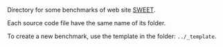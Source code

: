 Directory for some benchmarks of web site [SWEET](http://www.mrtc.mdh.se/projects/wcet/benchmarks.html).

Each source code file have the same name of its folder.

To create a new benchmark, use the template in the folder: `../_template`.

